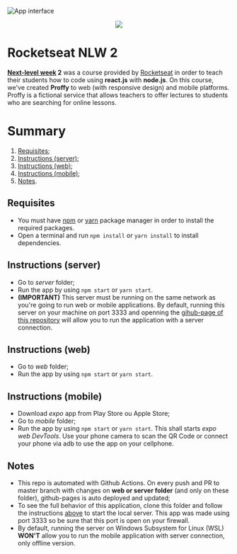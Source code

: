 ![App interface](https://i.imgur.com/caFl24m.jpg)

<p align="center">
  <img src="https://github.com/henriquesqs/rocketseat-nlw2/workflows/Deploy%20Proffy/badge.svg">
</p>

# Rocketseat NLW 2
**[Next-level week](https://nextlevelweek.com/) 2** was a course provided by [Rocketseat](https://rocketseat.com.br/) in order to teach their students how to code using **react.js** with **node.js**. On this course, we've created **Proffy** to web (with responsive design) and mobile platforms. Proffy is a fictional service that allows teachers to offer lectures to students who are searching for online lessons.

# Summary
1. [Requisites](https://github.com/henriquesqs/rocketseat-nlw2#requisites);
2. [Instructions (server)](https://github.com/henriquesqs/rocketseat-nlw2#instructions-server);
3. [Instructions (web)](https://github.com/henriquesqs/rocketseat-nlw2#instructions-web);
4. [Instructions (mobile)](https://github.com/henriquesqs/rocketseat-nlw2#instructions-mobile);
5. [Notes](https://github.com/henriquesqs/rocketseat-nlw2#notes).

## Requisites
- You must have [npm](https://nodejs.org/en/) or [yarn](https://yarnpkg.com/) package manager in order to install the required packages. 
- Open a terminal and run `npm install` or `yarn install` to install dependencies.

## Instructions (server)
- Go to *server* folder;
- Run the app by using `npm start` or `yarn start`.
- **(IMPORTANT)** This server must be running on the same network as you're going to run web or mobile applications. By default, running this server on your machine on port 3333 and openning the [gihub-page of this repository](https://henriquesqs.github.io/rocketseat-nlw2/#/) will allow you to run the application with a server connection. 

## Instructions (web)
- Go to *web* folder;
- Run the app by using `npm start` or `yarn start`.

## Instructions (mobile)
- Download *expo* app from Play Store ou Apple Store;
- Go to *mobile* folder;
- Run the app by using `npm start` or `yarn start`. This shall starts *expo web DevTools*. Use your phone camera to scan the QR Code or connect your phone via adb to use the app on your cellphone.

## Notes
- This repo is automated with Github Actions. On every push and PR to master branch with changes on **web or server folder** (and only on these folder), github-pages is auto deployed and updated;
- To see the full behavior of this application, clone this folder and follow the instructions [above](https://github.com/henriquesqs/rocketseat-nlw2/#instructions-server) to start the local server. This app was made using port 3333 so be sure that this port is open on your firewall.
- By default, running the server on Windows Subsystem for Linux (WSL) **WON'T** allow you to run the mobile application with server connection, only offline version.
